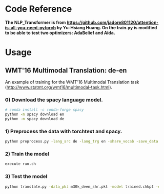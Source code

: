 # Code Reference

**The NLP_Transformer is from https://github.com/jadore801120/attention-is-all-you-need-pytorch by Yu-Hsiang Huang. On the train.py is modified to be able to test two optimizers: AdaBelief and Aida.**



# Usage

## WMT'16 Multimodal Translation: de-en

An example of training for the WMT'16 Multimodal Translation task (http://www.statmt.org/wmt16/multimodal-task.html).

### 0) Download the spacy language model.
```bash
# conda install -c conda-forge spacy 
python -m spacy download en
python -m spacy download de
```

### 1) Preprocess the data with torchtext and spacy.
```bash
python preprocess.py -lang_src de -lang_trg en -share_vocab -save_data m30k_deen_shr.pkl
```

### 2) Train the model
```bash
execute run.sh
```

### 3) Test the model
```bash
python translate.py -data_pkl m30k_deen_shr.pkl -model trained.chkpt -output prediction.txt
```


